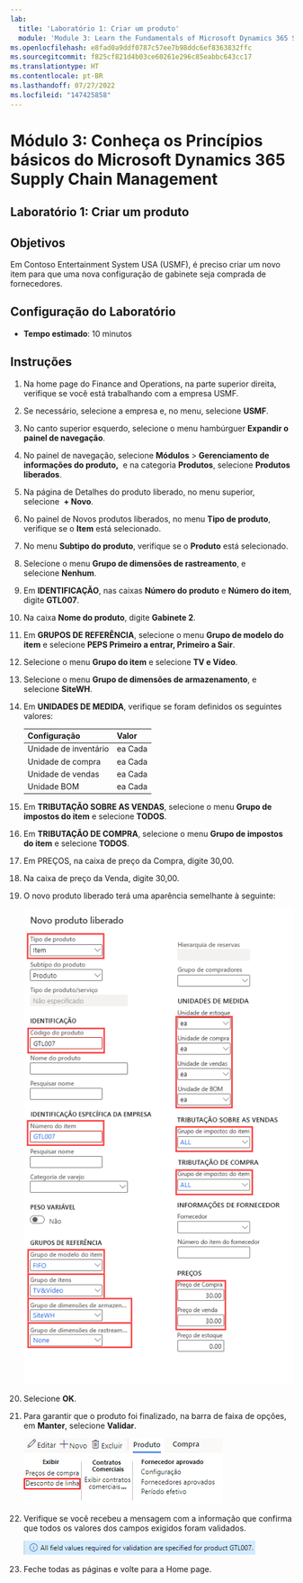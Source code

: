 ```yaml
---
lab:
  title: 'Laboratório 1: Criar um produto'
  module: 'Module 3: Learn the Fundamentals of Microsoft Dynamics 365 Supply Chain Management'
ms.openlocfilehash: e8fad0a9ddf0787c57ee7b98ddc6ef8363832ffc
ms.sourcegitcommit: f825cf821d4b03ce60261e296c85eabbc643cc17
ms.translationtype: HT
ms.contentlocale: pt-BR
ms.lasthandoff: 07/27/2022
ms.locfileid: "147425858"
---
```

# <a name="module-3-learn-the-fundamentals-of-microsoft-dynamics-365-supply-chain-management"></a>Módulo 3: Conheça os Princípios básicos do Microsoft Dynamics 365 Supply Chain Management

## <a name="lab-1---create-a-new-product"></a>Laboratório 1: Criar um produto

## <a name="objectives"></a>Objetivos

Em Contoso Entertainment System USA (USMF), é preciso criar um novo item para que uma nova configuração de gabinete seja comprada de fornecedores.

## <a name="lab-setup"></a>Configuração do Laboratório

   - **Tempo estimado**: 10 minutos

## <a name="instructions"></a>Instruções

1. Na home page do Finance and Operations, na parte superior direita, verifique se você está trabalhando com a empresa USMF.

1. Se necessário, selecione a empresa e, no menu, selecione **USMF**.

1. No canto superior esquerdo, selecione o menu hambúrguer **Expandir o painel de navegação**.

1. No painel de navegação, selecione **Módulos** > **Gerenciamento de informações do produto,**  e na categoria **Produtos**, selecione **Produtos liberados**.

1. Na página de Detalhes do produto liberado, no menu superior, selecione  **+ Novo**.

1. No painel de Novos produtos liberados, no menu **Tipo de produto**, verifique se o **Item** está selecionado.

1. No menu **Subtipo do produto**, verifique se o **Produto** está selecionado.

1. Selecione o menu **Grupo de dimensões de rastreamento**, e selecione **Nenhum**.

1. Em **IDENTIFICAÇÃO**, nas caixas **Número do produto** e **Número do item**, digite **GTL007**.

1. Na caixa **Nome do produto**, digite **Gabinete 2**.

1. Em **GRUPOS DE REFERÊNCIA**, selecione o menu **Grupo de modelo do item** e selecione **PEPS Primeiro a entrar, Primeiro a Sair**.

1. Selecione o menu **Grupo do item** e selecione **TV e Vídeo**.

1. Selecione o menu **Grupo de dimensões de armazenamento**, e selecione **SiteWH**.

1. Em **UNIDADES DE MEDIDA**, verifique se foram definidos os seguintes valores:

    | **Configuração**| **Valor**|
    | :--- | :--- |
    | Unidade de inventário| ea Cada|
    | Unidade de compra| ea Cada|
    | Unidade de vendas| ea Cada|
    | Unidade BOM| ea Cada|

1. Em **TRIBUTAÇÃO SOBRE AS VENDAS**, selecione o menu **Grupo de impostos do item** e selecione **TODOS**.

1. Em **TRIBUTAÇÃO DE COMPRA**, selecione o menu **Grupo de impostos do item** e selecione **TODOS**.

1. Em PREÇOS, na caixa de preço da Compra, digite 30,00.

1. Na caixa de preço da Venda, digite 30,00.

1. O novo produto liberado terá uma aparência semelhante à seguinte:

    ![Imagem de tela mostrando o formulário do novo produto liberado preenchido](./media/lp1-m2-new-release-product.png)

1. Selecione **OK**.

1. Para garantir que o produto foi finalizado, na barra de faixa de opções, em **Manter**, selecione **Validar**.

    ![Imagem de tela mostrando a barra de faixa de opções com a opção Validar em destaque](./media/lp1-m2-validate-ribbon-bar.png)

1. Verifique se você recebeu a mensagem com a informação que confirma que todos os valores dos campos exigidos foram validados.

    ![Imagem de tela com a notificação da informação de que todos os campos exigidos foram validados](./media/lp1-m2-confirmation-of-validation.png)

1. Feche todas as páginas e volte para a Home page.
